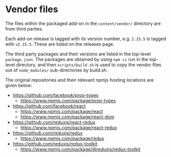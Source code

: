 # Vendor files

The files within the packaged add-on in the `content/vendor/` directory are
from third parties.

Each add-on release is tagged with its version number, e.g. `2.15.5` is tagged
with `v2.15.5`. These are listed on the releases page.

The third party packages and their versions are listed in the top-level
`package.json`. The packages are obtained by using `npm ci` run in the top-level
directory, and then `scripts/build.sh` is used to copy the vendor files out of
`node_modules/` sub-directories by build.sh.

The original repositories and their relevant npmjs hosting locations are given
below:

- https://github.com/facebook/prop-types
  - https://www.npmjs.com/package/prop-types
- https://github.com/facebook/react
  - https://www.npmjs.com/package/react
  - https://www.npmjs.com/package/react-dom
- https://github.com/reduxjs/react-redux
  - https://www.npmjs.com/package/react-redux
- https://github.com/reduxjs/redux
  - https://www.npmjs.com/package/redux
- https://github.com/reduxjs/redux-toolkit
  - https://www.npmjs.com/package/@reduxjs/redux-toolkit
